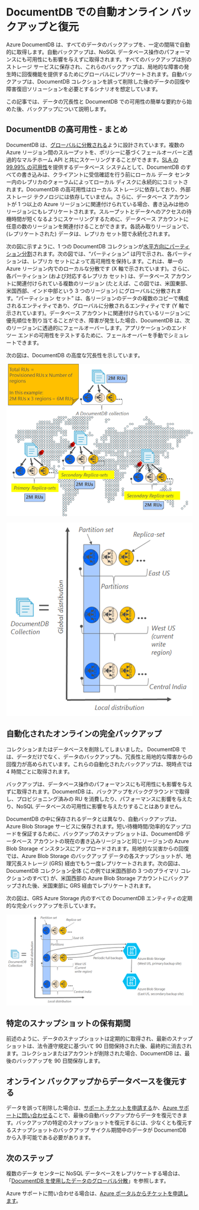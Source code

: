 <properties
	pageTitle="DocumentDB での自動オンライン バックアップと復元 |Microsoft Azure"
	description="NoSQL データベースの自動バックアップと復元を Azure DocumentDB で実行する方法について説明します。"
	keywords="バックアップと復元、オンライン バックアップ"
	services="documentdb"
	documentationCenter=""
	authors="RahulPrasad16"
	manager="jhubbard"
	editor="monicar"/>

<tags
	ms.service="documentdb"
	ms.workload="data-services"
	ms.tgt_pltfrm="na"
	ms.devlang="multiple"
	ms.topic="article"
	ms.date="09/23/2016"
	ms.author="raprasa"/>

# DocumentDB での自動オンライン バックアップと復元 

Azure DocumentDB は、すべてのデータのバックアップを、一定の間隔で自動的に取得します。自動バックアップは、NoSQL データベース操作のパフォーマンスにも可用性にも影響を与えずに取得されます。すべてのバックアップは別のストレージ サービスに保存され、これらのバックアップは、局地的な障害の発生時に回復機能を提供するためにグローバルにレプリケートされます。自動バックアップは、DocumentDB コレクションを誤って削除した後のデータの回復や障害復旧ソリューションを必要とするシナリオを想定しています。

この記事では、データの冗長性と DocumentDB での可用性の簡単な要約から始めた後、バックアップについて説明します。

## DocumentDB の高可用性 - まとめ

DocumentDB は、[グローバルに分散される](documentdb-distribute-data-globally.md)ように設計されています。複数の Azure リージョン間のスループットを、ポリシーに基づくフェールオーバーと透過的なマルチホーム API と共にスケーリングすることができます。[SLA の 99.99% の可用性](https://azure.microsoft.com/support/legal/sla/documentdb/v1_0/)を提供するデータベース システムとして、DocumentDB のすべての書き込みは、クライアントに受信確認を行う前にローカル データ センター内のレプリカのクォーラムによってローカル ディスクに永続的にコミットされます。DocumentDB の高可用性はローカル ストレージに依存しており、外部ストレージ テクノロジには依存していません。さらに、データベース アカウントが 1 つ以上の Azure リージョンに関連付けられている場合、書き込みは他のリージョンにもレプリケートされます。スループットとデータへのアクセスの待機時間が短くなるようにスケーリングするために、データベース アカウントに任意の数のリージョンを関連付けることができます。各読み取りリージョンで、(レプリケートされた) データは、レプリカ セット間で永続化されます。

次の図に示すように、1 つの DocumentDB コレクションが[水平方向にパーティション分割](documentdb-partition-data.md)されます。次の図では、“パーティション” は円で示され、各パーティションは、レプリカ セットによって高可用性を保持します。これは、単一の Azure リージョン内でのローカルな分散です (X 軸で示されています)。さらに、各パーティション (および対応するレプリカ セット) は、データベース アカウントに関連付けられている複数のリージョン (たとえば、この図では、米国東部、米国西部、インド中部という 3 つのリージョン) にグローバルに分散されます。“パーティション セット” は、各リージョンのデータの複数のコピーで構成されるエンティティであり、グローバルに分散されるエンティティです (Y 軸で示されています)。データベース アカウントに関連付けられているリージョンに優先順位を割り当てることができ、障害が発生した場合、DocumentDB は、次のリージョンに透過的にフェールオーバーします。アプリケーションのエンド ツー エンドの可用性をテストするために、フェールオーバーを手動でシミュレートできます。

次の図は、DocumentDB の高度な冗長性を示しています。

![DocumentDB の高度な冗長性](./media/documentdb-online-backup-and-restore/azure-documentdb-nosql-database-redundancy.png)


![DocumentDB の高度な冗長性](./media/documentdb-online-backup-and-restore/azure-documentdb-nosql-database-global-distribution.png)

## 自動化されたオンラインの完全バックアップ

コレクションまたはデータベースを削除してしまいました。 DocumentDB では、データだけでなく、データのバックアップも、冗長性と局地的な障害からの回復力が高められています。これらの自動化されたバックアップは、現時点では 4 時間ごとに取得されます。

バックアップは、データベース操作のパフォーマンスにも可用性にも影響を与えずに取得されます。DocumentDB は、バックアップをバックグラウンドで取得し、プロビジョニング済みの RU を消費したり、パフォーマンスに影響を与えたり、NoSQL データベースの可用性に影響を与えたりすることはありません。

DocumentDB の中に保存されるデータとは異なり、自動バックアップは、Azure Blob Storage サービスに保存されます。短い待機時間/効率的なアップロードを保証するために、バックアップのスナップショットは、DocumentDB データベース アカウントの現在の書き込みリージョンと同じリージョンの Azure Blob Storage インスタンスにアップロードされます。局地的な災害からの回復では、Azure Blob Storage のバックアップ データの各スナップショットが、地理冗長ストレージ (GRS) 経由でもう一度レプリケートされます。次の図は、DocumentDB コレクション全体 (この例では米国西部の 3 つのプライマリ コレクションのすべて) が、米国西部の Azure Blob Storage アカウントにバックアップされた後、米国東部に GRS 経由でレプリケートされます。

次の図は、GRS Azure Storage 内のすべての DocumentDB エンティティの定期的な完全バックアップを示しています。

![GRS Azure Storage 内のすべての DocumentDB エンティティの定期的な完全バックアップ](./media/documentdb-online-backup-and-restore/azure-documentdb-nosql-database-automatic-backup.png)


## 特定のスナップショットの保有期間

前述のように、データのスナップショットは定期的に取得され、最新のスナップショットは、法令遵守規定に基づいて 90 日間保持された後、最終的に消去されます。コレクションまたはアカウントが削除された場合、DocumentDB は、最後のバックアップを 90 日間保存します。

## オンライン バックアップからデータベースを復元する

データを誤って削除した場合は、[サポート チケットを申請する](https://portal.azure.com/?#blade/Microsoft_Azure_Support/HelpAndSupportBlade)か、[Azure サポートに問い合わせる](https://azure.microsoft.com/support/options/)ことで、最後の自動バックアップからデータを復元できます。バックアップの特定のスナップショットを復元するには、少なくとも復元するスナップショットのバックアップ サイクル期間中のデータが DocumentDB から入手可能である必要があります。

## 次のステップ

複数のデータ センターに NoSQL データベースをレプリケートする場合は、「[DocumentDB を使用したデータのグローバル分散](documentdb-distribute-data-globally.md)」を参照します。

Azure サポートに問い合わせる場合は、[Azure ポータルからチケットを申請します](https://portal.azure.com/?#blade/Microsoft_Azure_Support/HelpAndSupportBlade)。

<!---HONumber=AcomDC_0928_2016-->